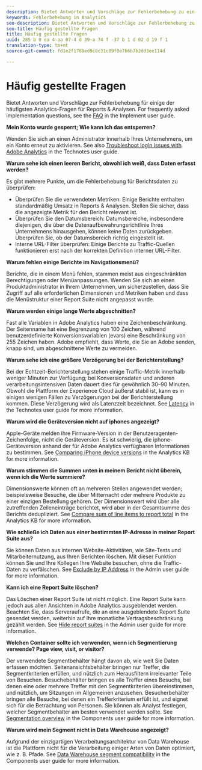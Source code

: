 ```yaml
---
description: Bietet Antworten und Vorschläge zur Fehlerbehebung zu einigen der am häufigsten gestellten Fragen zu Analytics.
keywords: Fehlerbehebung in Analytics
seo-description: Bietet Antworten und Vorschläge zur Fehlerbehebung zu einigen der am häufigsten gestellten Fragen zu Analytics.
seo-title: Häufig gestellte Fragen
title: Häufig gestellte Fragen
uuid: 285 b 0 ea 4-aa 07-4 d 39-a 74 f -37 b 1 d 02 d 19 f 1
translation-type: tm+mt
source-git-commit: fd1e2f1789ed9c8c31c89f0e7b6b7b2dd3ee114d

---
```



# Häufig gestellte Fragen

Bietet Antworten und Vorschläge zur Fehlerbehebung für einige der häufigsten Analytics-Fragen für Reports &amp; Analysen. For frequently asked implementation questions, see the [FAQ](../../implement/faq.md) in the Implement user guide.

**Mein Konto wurde gesperrt; Wie kann ich das entsperren?**

Wenden Sie sich an einen Administrator innerhalb Ihres Unternehmens, um ein Konto erneut zu aktivieren. See also [Troubleshoot login issues with Adobe Analytics](../../technotes/troubleshoot-login.md) in the Technotes user guide.

**Warum sehe ich einen leeren Bericht, obwohl ich weiß, dass Daten erfasst werden?**

Es gibt mehrere Punkte, um die Fehlerbehebung für Berichtsdaten zu überprüfen:

* Überprüfen Sie die verwendeten Metriken: Einige Berichte enthalten standardmäßig Umsatz in Reports &amp; Analysen. Stellen Sie sicher, dass die angezeigte Metrik für den Bericht relevant ist.
* Überprüfen Sie den Datumsbereich: Datumsbereiche, insbesondere diejenigen, die über die Datenaufbewahrungsrichtlinie Ihres Unternehmens hinausgehen, können keine Daten zurückgeben. Überprüfen Sie, ob der Datumsbereich richtig eingestellt ist.
* Interne URL-Filter überprüfen: Einige Berichte zu Traffic-Quellen funktionieren erst nach der korrekten Definition interner URL-Filter.

**Warum fehlen einige Berichte im Navigationsmenü?**

Berichte, die in einem Menü fehlen, stammen meist aus eingeschränkten Berechtigungen oder Menüanpassungen. Wenden Sie sich an einen Produktadministrator in Ihrem Unternehmen, um sicherzustellen, dass Sie Zugriff auf alle erforderlichen Dimensionen und Metriken haben und dass die Menüstruktur einer Report Suite nicht angepasst wurde.

**Warum werden einige lange Werte abgeschnitten?**

Fast alle Variablen in Adobe Analytics haben eine Zeichenbeschränkung. Der Seitenname hat eine Begrenzung von 100 Zeichen, während benutzerdefinierte Konversionsvariablen (evars) eine Beschränkung von 255 Zeichen haben. Adobe empfiehlt, dass Werte, die Sie an Adobe senden, knapp sind, um abgeschnittene Werte zu vermeiden.

**Warum sehe ich eine größere Verzögerung bei der Berichterstellung?**

Bei der Echtzeit-Berichterstellung stehen einige Traffic-Metrik innerhalb weniger Minuten zur Verfügung; bei Konversionsdaten und anderen verarbeitungsintensiven Daten dauert dies für gewöhnlich 30–90 Minuten. Obwohl die Plattform der Experience Cloud äußerst stabil ist, kann es in einigen wenigen Fällen zu Verzögerungen bei der Berichterstellung kommen. Diese Verzögerung wird als Latenzzeit bezeichnet. See [Latency](../../technotes/latency.md) in the Technotes user guide for more information.

**Warum wird die Geräteversion nicht auf iphones angezeigt?**

Apple-Geräte melden ihre Firmware-Version in der Benutzeragenten-Zeichenfolge, nicht die Geräteversion. Es ist schwierig, die iphone-Geräteversion anhand der für Adobe Analytics verfügbaren Informationen zu bestimmen. See [Comparing iPhone device versions](https://helpx.adobe.com/analytics/kb/comparing-iphone-device-versions.html) in the Analytics KB for more information.

**Warum stimmen die Summen unten in meinem Bericht nicht überein, wenn ich die Werte summiere?**

Dimensionswerte können oft an mehreren Stellen angewendet werden; beispielsweise Besuche, die über Mitternacht oder mehrere Produkte zu einer einzigen Bestellung gehören. Der Dimensionswert wird über alle zutreffenden Zeileneinträge berichtet, wird aber in der Gesamtsumme des Berichts dedupliziert. See [Compare sum of line items to report total](https://helpx.adobe.com/analytics/kb/sum-line-items-different-from-total.html) in the Analytics KB for more information.

**Wie schließe ich Daten aus einer bestimmten IP-Adresse in meiner Report Suite aus?**

Sie können Daten aus internen Website-Aktivitäten, wie Site-Tests und Mitarbeiternutzung, aus Ihren Berichten löschen. Mit dieser Funktion können Sie und Ihre Kollegen Ihre Website besuchen, ohne die Traffic-Daten zu verfälschen. See [Exclude by IP Address](../../admin/admin/exclude-ip.md) in the Admin user guide for more information.

**Kann ich eine Report Suite löschen?**

Das Löschen einer Report Suite ist nicht möglich. Eine Report Suite kann jedoch aus allen Ansichten in Adobe Analytics ausgeblendet werden. Beachten Sie, dass Serveraufrufe, die an eine ausgeblendete Report Suite gesendet werden, weiterhin auf Ihre monatliche Vertragsbeschränkung gezählt werden. See [Hide report suites](../../admin/company/c-hide-report-suites.md) in the Admin user guide for more information.

**Welchen Container sollte ich verwenden, wenn ich Segmentierung verwende? Page view, visit, or visitor?**

Der verwendete Segmentbehälter hängt davon ab, wie weit Sie Daten erfassen möchten. Seitenansichtsbehälter bringen nur Treffer, die Segmentkriterien erfüllen, und nützlich zum Herausfiltern irrelevanter Teile von Besuchen. Besuchebehälter bringen es alle Treffer eines Besuchs, bei denen eine oder mehrere Treffer mit den Segmentkriterien übereinstimmen, und nützlich, um Sitzungen im Allgemeinen anzusehen. Besucherbehälter bringen alle Besuche, bei denen ein Trefferkriterium erfüllt ist, und eignet sich für die Betrachtung von Personen. Sie können als Analyst festlegen, welcher Segmentbehälter am besten verwendet werden sollte. See [Segmentation overview](../../components/c-segmentation/seg-overview.md) in the Components user guide for more information.

**Warum wird mein Segment nicht in Data Warehouse angezeigt?**

Aufgrund der einzigartigen Verarbeitungsarchitektur von Data Warehouse ist die Plattform nicht für die Verarbeitung einiger Arten von Daten optimiert, wie z. B. Pfade. See [Data Warehouse segment compatibility](../../components/c-segmentation/seg-reference/seg-compatibility.md) in the Components user guide for more information.
